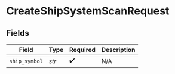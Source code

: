 # CreateShipSystemScanRequest


## Fields

| Field              | Type               | Required           | Description        |
| ------------------ | ------------------ | ------------------ | ------------------ |
| `ship_symbol`      | *str*              | :heavy_check_mark: | N/A                |